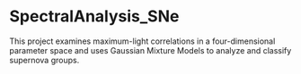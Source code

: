 # SpectralAnalysis_SNe
This project examines maximum-light correlations in a four-dimensional parameter space  and uses Gaussian Mixture Models to analyze and classify supernova groups.
